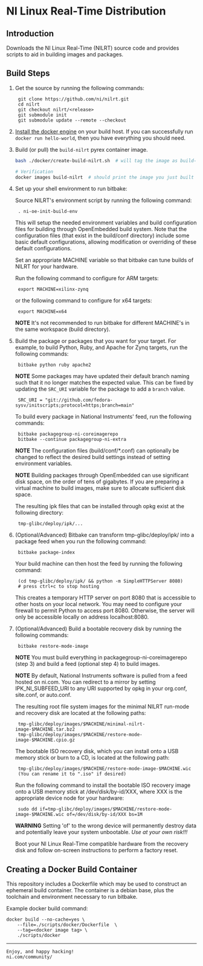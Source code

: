 NI Linux Real-Time Distribution
======

Introduction
------

Downloads the NI Linux Real-Time (NILRT) source code and
provides scripts to aid in building images and packages.

Build Steps
------

1. Get the source by running the following commands:

        git clone https://github.com/ni/nilrt.git
        cd nilrt
        git checkout nilrt/<release>
        git submodule init
        git submodule update --remote --checkout

2. [Install the docker engine](https://docs.docker.com/engine/install/) on your build host.
    If you can successfully run `docker run hello-world`, then you have everything you should need.

3.    Build (or pull) the `build-nilrt` pyrex container image.
        ```bash
        bash ./docker/create-build-nilrt.sh  # will tag the image as build-nilrt:${NILRT_codename}

        # Verification
        docker images build-nilrt  # should print the image you just built
        ```

3. Set up your shell environment to run bitbake:

    Source NILRT's environment script by running the following command:

        . ni-oe-init-build-env

    This will setup the needed environment variables and build
configuration files for building through OpenEmbedded build system.
Note that the configuration files (that exist in the build/conf
directory) include some basic default configurations, allowing
modification or overriding of these default configurations.

    Set an appropriate MACHINE variable so that bitbake can tune builds
of NILRT for your hardware.

    Run the following command to configure for ARM targets:

        export MACHINE=xilinx-zynq

    or the following command to configure for x64 targets:

        export MACHINE=x64

    **NOTE** It's not recommended to run bitbake for different
MACHINE's in the same workspace (build directory).

4. Build the package or packages that you want for your target.
For example, to build Python, Ruby, and Apache for Zynq targets, run the
following commands:

        bitbake python ruby apache2

    **NOTE** Some packages may have updated their default branch naming such that it no longer matches the expected value.
    This can be fixed by updating the `SRC_URI` variable for the package to add a `branch` value.

        SRC_URI = "git://github.com/fedora-sysv/initscripts;protocol=https;branch=main"

    To build every package in National Instruments' feed, run the
following commands:

        bitbake packagegroup-ni-coreimagerepo
        bitbake --continue packagegroup-ni-extra

    **NOTE** The configuration files (build/conf/*.conf) can optionally
be changed to reflect the desired build settings instead of setting
environment variables.

    **NOTE** Building packages through OpenEmbedded can use significant
disk space, on the order of tens of gigabytes. If you are preparing a
virtual machine to build images, make sure to allocate sufficient disk
space.

    The resulting ipk files that can be installed through opkg exist at
the following directory:

        tmp-glibc/deploy/ipk/...

5. (Optional/Advanced) Bitbake can transform tmp-glibc/deploy/ipk/ into
a package feed when you run the following command:

        bitbake package-index

    Your build machine can then host the feed by running the following
command:

        (cd tmp-glibc/deploy/ipk/ && python -m SimpleHTTPServer 8080)
        # press ctrl+c to stop hosting

    This creates a temporary HTTP server on port 8080 that is accessible
to other hosts on your local network. You may need to configure your
firewall to permit Python to access port 8080. Otherwise, the server
will only be accessible locally on address localhost:8080.

6. (Optional/Advanced) Build a bootable recovery disk by running the
following commands:

        bitbake restore-mode-image

    **NOTE** You must build everything in packagegroup-ni-coreimagerepo
(step 3) and build a feed (optional step 4) to build images.

    **NOTE** By default, National Instruments software is pulled from
a feed hosted on ni.com. You can redirect to a mirror by setting
IPK_NI_SUBFEED_URI to any URI supported by opkg in your org.conf,
site.conf, or auto.conf.

    The resulting root file system images for the minimal NILRT run-mode
and recovery disk are located at the following paths:

        tmp-glibc/deploy/images/$MACHINE/minimal-nilrt-image-$MACHINE.tar.bz2
        tmp-glibc/deploy/images/$MACHINE/restore-mode-image-$MACHINE.cpio.gz

    The bootable ISO recovery disk, which you can install onto a USB
memory stick or burn to a CD, is located at the following path:

        tmp-glibc/deploy/images/$MACHINE/restore-mode-image-$MACHINE.wic
        (You can rename it to ".iso" if desired)

    Run the following command to install the bootable ISO recovery image
onto a USB memory stick at /dev/disk/by-id/XXX, where XXX is the
appropriate device node for your hardware:

        sudo dd if=tmp-glibc/deploy/images/$MACHINE/restore-mode-image-$MACHINE.wic of=/dev/disk/by-id/XXX bs=1M

    **WARNING** Setting 'of' to the wrong device will permanently
destroy data and potentially leave your system unbootable. *Use at your
own risk!!!*

    Boot your NI Linux Real-Time compatible hardware from the recovery
disk and follow on-screen instructions to perform a factory reset.

Creating a Docker Build Container
-----

This repository includes a Dockerfile which may be used to construct an
ephemeral build container. The container is a debian base, plus the toolchain
and environment necessary to run bitbake.

Example docker build command:

```
docker build --no-cache=yes \
	--file=./scripts/docker/Dockerfile  \
	--tag=<docker image tag> \
	./scripts/docker
```

---

    Enjoy, and happy hacking!
    ni.com/community/
